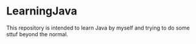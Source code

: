 # LearningJava
This repository is intended to learn Java by myself and trying to do some sttuf beyond the normal.
